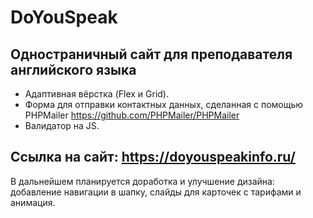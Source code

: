 # DoYouSpeak
## Одностраничный сайт для преподавателя английского языка
- Адаптивная вёрстка (Flex и Grid).
- Форма для отправки контактных данных, сделанная с помощью PHPMailer https://github.com/PHPMailer/PHPMailer
- Валидатор на JS.
## Ссылка на сайт: https://doyouspeakinfo.ru/
В дальнейшем планируется доработка и улучшение дизайна: добавление навигации в шапку, слайды для карточек с тарифами и анимация.

